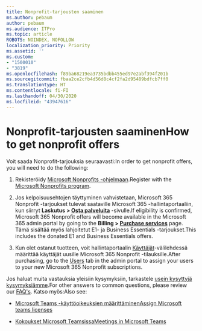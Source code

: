 ```yaml
---
title: Nonprofit-tarjousten saaminen
ms.author: pebaum
author: pebaum
ms.audience: ITPro
ms.topic: article
ROBOTS: NOINDEX, NOFOLLOW
localization_priority: Priority
ms.assetid: ''
ms.custom:
- "1500010"
- "3819"
ms.openlocfilehash: f89ba68219ea3735bdbb455ed97e2abf394f201b
ms.sourcegitcommit: fbaa2ce2cfb4d56d8c4cf2fa2d95489bdfcb7ff0
ms.translationtype: HT
ms.contentlocale: fi-FI
ms.lasthandoff: 04/30/2020
ms.locfileid: "43947616"
---
```

# <a name="how-to-get-nonprofit-offers"></a><span data-ttu-id="90a6d-102">Nonprofit-tarjousten saaminen</span><span class="sxs-lookup"><span data-stu-id="90a6d-102">How to get nonprofit offers</span></span>

<span data-ttu-id="90a6d-103">Voit saada Nonprofit-tarjouksia seuraavasti:</span><span class="sxs-lookup"><span data-stu-id="90a6d-103">In order to get nonprofit offers, you will need to do the following:</span></span>

1. <span data-ttu-id="90a6d-104">Rekisteröidy [Microsoft Nonprofits -ohjelmaan](https://go.microsoft.com/fwlink/p/?linkid=2008962).</span><span class="sxs-lookup"><span data-stu-id="90a6d-104">Register with the [Microsoft Nonprofits program](https://go.microsoft.com/fwlink/p/?linkid=2008962).</span></span>

2. <span data-ttu-id="90a6d-105">Jos kelpoisuusehtojen täyttyminen vahvistetaan, Microsoft 365 Nonprofit -tarjoukset tulevat saataville Microsoft 365 -hallintaportaaliin, kun siirryt **Laskutus > [Osta palveluita](https://go.microsoft.com/fwlink/p/?linkid=868433)** -sivulle.</span><span class="sxs-lookup"><span data-stu-id="90a6d-105">If eligibility is confirmed, Microsoft 365 Nonprofit offers will become available in the Microsoft 365 admin portal by going to the **Billing > [Purchase services](https://go.microsoft.com/fwlink/p/?linkid=868433)** page.</span></span> <span data-ttu-id="90a6d-106">Tämä sisältää myös lahjoitetut E1- ja Business Essentials -tarjoukset.</span><span class="sxs-lookup"><span data-stu-id="90a6d-106">This includes the donated E1 and Business Essentials offers.</span></span>

3. <span data-ttu-id="90a6d-107">Kun olet ostanut tuotteen, voit hallintaportaalin [Käyttäjät](https://admin.microsoft.com/Adminportal/Home#/users)-välilehdessä määrittää käyttäjät uusille Microsoft 365 Nonprofit -tilauksille.</span><span class="sxs-lookup"><span data-stu-id="90a6d-107">After purchasing, go to the [Users](https://admin.microsoft.com/Adminportal/Home#/users) tab in the admin portal to assign your users to your new Microsoft 365 Nonprofit subscriptions.</span></span>

<span data-ttu-id="90a6d-108">Jos haluat muita vastauksia yleisiin kysymyksiin, tarkastele [usein kysyttyjä kysymyksiämme](https://www.microsoft.com/microsoft-365/nonprofit/office-365-nonprofit#coreui-heading-67lnrlz).</span><span class="sxs-lookup"><span data-stu-id="90a6d-108">For other answers to common questions, please review our [FAQ's](https://www.microsoft.com/microsoft-365/nonprofit/office-365-nonprofit#coreui-heading-67lnrlz).</span></span> <span data-ttu-id="90a6d-109">Katso myös:</span><span class="sxs-lookup"><span data-stu-id="90a6d-109">Also see:</span></span>

- [<span data-ttu-id="90a6d-110">Microsoft Teams -käyttöoikeuksien määrittäminen</span><span class="sxs-lookup"><span data-stu-id="90a6d-110">Assign Microsoft teams licenses</span></span>](https://docs.microsoft.com/MicrosoftTeams/assign-teams-licenses)

- [<span data-ttu-id="90a6d-111">Kokoukset Microsoft Teamsissa</span><span class="sxs-lookup"><span data-stu-id="90a6d-111">Meetings in Microsoft Teams</span></span>](https://docs.microsoft.com/MicrosoftTeams/tutorial-meetings-in-teams)
